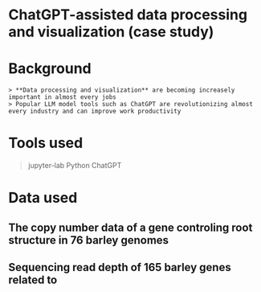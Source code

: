 # ChatGPT-assisted data processing and visualization (case study)
# Background
```
> **Data processing and visualization** are becoming increasely important in almost every jobs
> Popular LLM model tools such as ChatGPT are revolutionizing almost every industry and can improve work productivity
```
# Tools used
> jupyter-lab
> Python
> ChatGPT
# Data used
## The copy number data of a gene controling root structure in 76 barley genomes
## Sequencing read depth of 165 barley genes related to 
